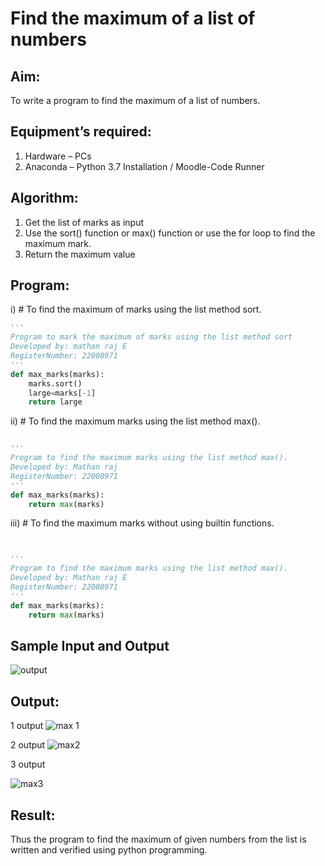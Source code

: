 # Find the maximum of a list of numbers
## Aim:
To write a program to find the maximum of a list of numbers.
## Equipment’s required:
1.	Hardware – PCs
2.	Anaconda – Python 3.7 Installation / Moodle-Code Runner
## Algorithm:
1.	Get the list of marks as input
2.	Use the sort() function or max() function or use the for loop to find the maximum mark.
3.	Return the maximum value
## Program:

i)	# To find the maximum of marks using the list method sort.
```Python
''' 
Program to mark the maximum of marks using the list method sort
Developed by: mathan raj E 
RegisterNumber: 22008971
'''
def max_marks(marks):
    marks.sort()
    large=marks[-1]
    return large


```

ii)	# To find the maximum marks using the list method max().
```Python

''' 
Program to find the maximum marks using the list method max().
Developed by: Mathan raj
RegisterNumber: 22008971
'''
def max_marks(marks):
    return max(marks)

```

iii) # To find the maximum marks without using builtin functions.
```Python


''' 
Program to find the maximum marks using the list method max().
Developed by: Mathan raj E
RegisterNumber: 22008971
'''
def max_marks(marks):
    return max(marks)
```
## Sample Input and Output
![output](./img/max_marks1.jpg) 


## Output:
1 output 
![max 1](https://user-images.githubusercontent.com/119560501/214871188-62924198-7e9b-4482-84e1-703b43b366dc.png)


2 output
![max2](https://user-images.githubusercontent.com/119560501/214871268-80c3ff64-544a-4bd0-8f20-1fb8f8ed62e7.png)

3 output

![max3](https://user-images.githubusercontent.com/119560501/214871401-c7173759-5e90-482d-ad84-d6ec48248095.png)

## Result:
Thus the program to find the maximum of given numbers from the list is written and verified using python programming.
